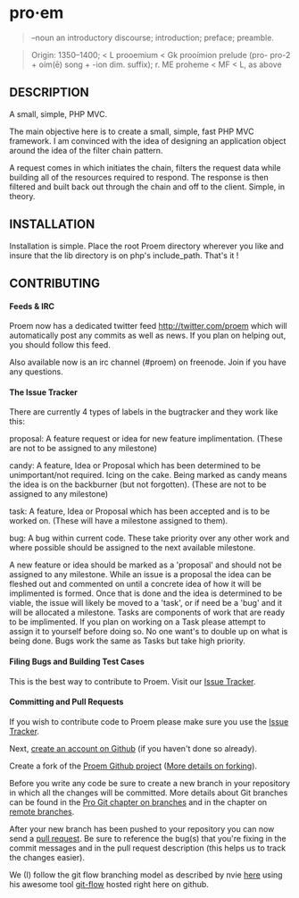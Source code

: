# pro·em

> –noun
> an introductory discourse; introduction; preface; preamble.

> Origin:
> 1350–1400; < L prooemium < Gk prooímion prelude (pro- pro-2 + oím(ē) song + -ion dim. suffix);
> r. ME proheme < MF < L, as above

## DESCRIPTION

A small, simple, PHP MVC.

The main objective here is to create a small, simple, fast PHP MVC framework. I am convinced
with the idea of designing an application object around the idea of the filter chain pattern.

A request comes in which initiates the chain, filters the request data while building all of
the resources required to respond. The response is then filtered and built back out through
the chain and off to the client. Simple, in theory.

## INSTALLATION

Installation is simple. Place the root Proem directory wherever you like and insure that the
lib directory is on php's include_path. That's it !

## CONTRIBUTING

#### Feeds & IRC
Proem now has a dedicated twitter feed http://twitter.com/proem which will automatically post any commits as well as news. If you plan on helping out, you should follow this feed.

Also available now is an irc channel (#proem) on freenode. Join if you have any questions.

#### The Issue Tracker
There are currently 4 types of labels in the bugtracker and they work like this:

proposal: A feature request or idea for new feature implimentation. (These are not to be assigned to any milestone)

candy: A feature, Idea or Proposal which has been determined to be unimportant/not required. Icing on the cake. Being marked as candy means the idea is on the backburner (but not forgotten). (These are not to be assigned to any milestone)

task: A feature, Idea or Proposal which has been accepted and is to be worked on. (These will have a milestone assigned to them).

bug: A bug within current code. These take priority over any other work and where possible should be assigned to the next available milestone.

A new feature or idea should be marked as a 'proposal' and should not be assigned to any milestone. While an issue is a proposal the idea can be fleshed out and commented on until a concrete idea of how it will be implimented is formed. Once that is done and the idea is determined to be viable, the issue will likely be moved to a 'task', or if need be a 'bug' and it will be allocated a milestone.
Tasks are components of work that are ready to be implimented. If you plan on working on a Task please attempt to assign it to yourself before doing so. No one want's to double up on what is being done.
Bugs work the same as Tasks but take high priority.

#### Filing Bugs and Building Test Cases

This is the best way to contribute to Proem. Visit our [Issue Tracker](http://github.com/trq/proem/issues).

#### Committing and Pull Requests

If you wish to contribute code to Proem please make sure you use the [Issue Tracker](http://github.com/trq/proem/issues).

Next, [create an account on Github](https://github.com/signup/free) (if you haven't done so already).

Create a fork of the [Proem Github project](http://github.com/trq/proem) ([More details on forking](http://help.github.com/forking/)).

Before you write any code be sure to create a new branch in your repository in which all the changes will be committed. More details about Git branches can be found in the [Pro Git chapter on branches](http://progit.org/book/ch3-1.html) and in the chapter on [remote branches](http://progit.org/book/ch3-5.html).

After your new branch has been pushed to your repository you can now send a [pull request](http://help.github.com/pull-requests/). Be sure to reference the bug(s) that you're fixing in the commit messages and in the pull request description (this helps us to track the changes easier).

We (I) follow the git flow branching model as described by nvie [here](http://nvie.com/posts/a-successful-git-branching-model) using his awesome tool [git-flow](https://github.com/nvie/gitflow) hosted right here on github.
